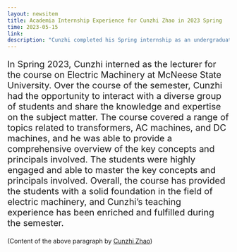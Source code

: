 ```yaml
---
layout: newsitem
title: Academia Internship Experience for Cunzhi Zhao in 2023 Spring 
time: 2023-05-15
link: 
description: "Cunzhi completed his Spring internship as an undergraduate-level class Instructor at McNeese State University."
---
```


<div class="smallhead" style="font-size:20px;">
<!--      <p style="color:black; font-size:20px;"> -->
      <p>
In Spring 2023, Cunzhi interned as the lecturer for the course on Electric Machinery at McNeese State University. Over the course of the semester, Cunzhi had the opportunity to interact with a diverse group of students and share the knowledge and expertise on the subject matter. The course covered a range of topics related to transformers, AC machines, and DC machines, and he was able to provide a comprehensive overview of the key concepts and principals involved. The students were highly engaged and able to master the key concepts and principals involved. Overall, the course has provided the students with a solid foundation in the field of electric machinery, and Cunzhi’s teaching experience has been enriched and fulfilled during the semester.
      </p>
</div>


(Content of the above paragraph by <a href="/people/Cunzhi-Zhao/" class="" target="_blank">Cunzhi Zhao</a>)